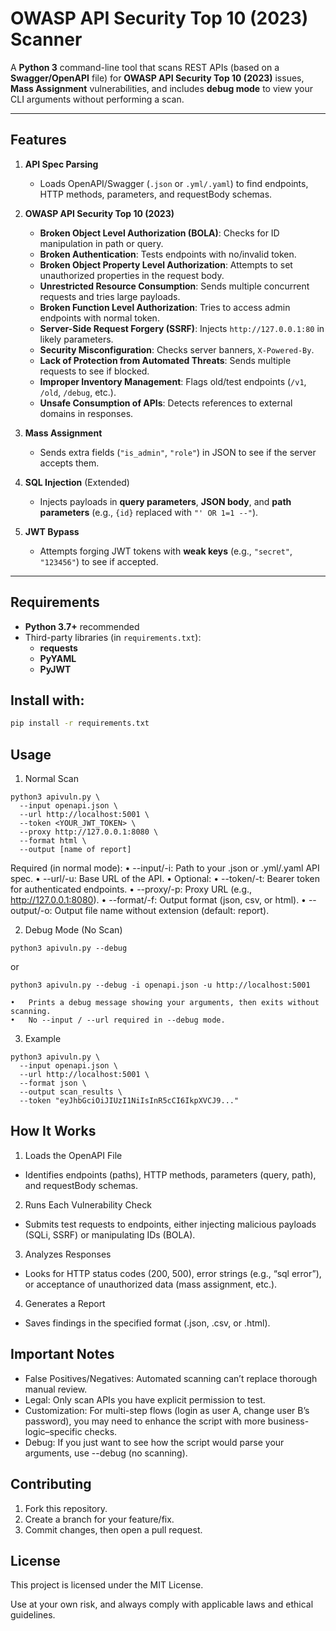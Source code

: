 # OWASP API Security Top 10 (2023) Scanner

A **Python 3** command-line tool that scans REST APIs (based on a **Swagger/OpenAPI** file) for **OWASP API Security Top 10 (2023)** issues, **Mass Assignment** vulnerabilities, and includes **debug mode** to view your CLI arguments without performing a scan.

---

## Features

1. **API Spec Parsing**  
   - Loads OpenAPI/Swagger (`.json` or `.yml/.yaml`) to find endpoints, HTTP methods, parameters, and requestBody schemas.

2. **OWASP API Security Top 10 (2023)**  
   - **Broken Object Level Authorization (BOLA)**: Checks for ID manipulation in path or query.  
   - **Broken Authentication**: Tests endpoints with no/invalid token.  
   - **Broken Object Property Level Authorization**: Attempts to set unauthorized properties in the request body.  
   - **Unrestricted Resource Consumption**: Sends multiple concurrent requests and tries large payloads.  
   - **Broken Function Level Authorization**: Tries to access admin endpoints with normal token.  
   - **Server-Side Request Forgery (SSRF)**: Injects `http://127.0.0.1:80` in likely parameters.  
   - **Security Misconfiguration**: Checks server banners, `X-Powered-By`.  
   - **Lack of Protection from Automated Threats**: Sends multiple requests to see if blocked.  
   - **Improper Inventory Management**: Flags old/test endpoints (`/v1`, `/old`, `/debug`, etc.).  
   - **Unsafe Consumption of APIs**: Detects references to external domains in responses.

3. **Mass Assignment**  
   - Sends extra fields (`"is_admin"`, `"role"`) in JSON to see if the server accepts them.

4. **SQL Injection** (Extended)  
   - Injects payloads in **query parameters**, **JSON body**, and **path parameters** (e.g., `{id}` replaced with `"' OR 1=1 --"`).

5. **JWT Bypass**  
   - Attempts forging JWT tokens with **weak keys** (e.g., `"secret"`, `"123456"`) to see if accepted.

---

## Requirements

- **Python 3.7+** recommended
- Third-party libraries (in `requirements.txt`):
  - **requests**
  - **PyYAML**
  - **PyJWT**

## Install with:
```bash
pip install -r requirements.txt
```

## Usage
1. Normal Scan
 
```
python3 apivuln.py \
  --input openapi.json \
  --url http://localhost:5001 \
  --token <YOUR_JWT_TOKEN> \
  --proxy http://127.0.0.1:8080 \
  --format html \
  --output [name of report]
```

Required (in normal mode):
•	--input/-i: Path to your .json or .yml/.yaml API spec.
•	--url/-u: Base URL of the API.
•	Optional:
•	--token/-t: Bearer token for authenticated endpoints.
•	--proxy/-p: Proxy URL (e.g., http://127.0.0.1:8080).
•	--format/-f: Output format (json, csv, or html).
•	--output/-o: Output file name without extension (default: report).

2. Debug Mode (No Scan)
```
python3 apivuln.py --debug
```

or

```
python3 apivuln.py --debug -i openapi.json -u http://localhost:5001
```
	•	Prints a debug message showing your arguments, then exits without scanning.
	•	No --input / --url required in --debug mode.

3. Example
```
python3 apivuln.py \
  --input openapi.json \
  --url http://localhost:5001 \
  --format json \
  --output scan_results \
  --token "eyJhbGciOiJIUzI1NiIsInR5cCI6IkpXVCJ9..."
```
## How It Works
1. Loads the OpenAPI File
- Identifies endpoints (paths), HTTP methods, parameters (query, path), and requestBody schemas.

2. Runs Each Vulnerability Check
- Submits test requests to endpoints, either injecting malicious payloads (SQLi, SSRF) or manipulating IDs (BOLA).

3. Analyzes Responses
- Looks for HTTP status codes (200, 500), error strings (e.g., “sql error”), or acceptance of unauthorized data (mass assignment, etc.).

4. Generates a Report
- Saves findings in the specified format (.json, .csv, or .html).

## Important Notes
- False Positives/Negatives: Automated scanning can’t replace thorough manual review.
- Legal: Only scan APIs you have explicit permission to test.
- Customization: For multi-step flows (login as user A, change user B’s password), you may need to enhance the script with more business-logic–specific checks.
- Debug: If you just want to see how the script would parse your arguments, use --debug (no scanning).

## Contributing
1. Fork this repository.
2. Create a branch for your feature/fix.
3. Commit changes, then open a pull request.

## License

This project is licensed under the MIT License.

Use at your own risk, and always comply with applicable laws and ethical guidelines.

